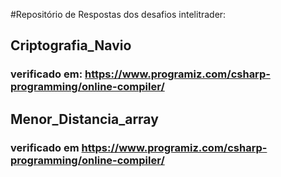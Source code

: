 #Repositório de Respostas dos desafios intelitrader:

## Criptografia_Navio
### verificado em: https://www.programiz.com/csharp-programming/online-compiler/
## Menor_Distancia_array
### verificado em https://www.programiz.com/csharp-programming/online-compiler/
